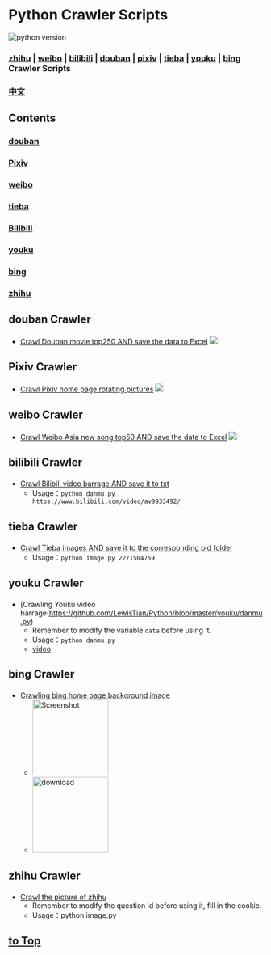 # Python Crawler Scripts
![python version](https://img.shields.io/badge/python-3.5-brightgreen.svg)
### [zhihu](https://www.zhihu.com/) | [weibo](https://weibo.com) | [bilibili](https://www.bilibili.com/) | [douban](https://www.douban.com/) | [pixiv](https://www.pixiv.net/) | [tieba](http://c.tieba.baidu.com/) | [youku](http://www.youku.com/) | [bing](https://cn.bing.com/) Crawler Scripts

### [中文](https://github.com/LewisTian/Python/blob/master/README_zh.md.py)

## Contents
### [douban](#douban)
### [Pixiv](#pixiv_)
### [weibo](#weibo)
### [tieba](#tieba)
### [Bilibili](#bilibili_)
### [youku](#youku)
### [bing](#bing)
### [zhihu](#zhihu)


## <p id="douban">douban Crawler</p>
* [Crawl Douban movie top250 AND save the data to Excel](https://github.com/LewisTian/Python/blob/master/douban/MovieTop250.py)
![](https://github.com/LewisTian/Python/blob/master/douban/movieTop250.png)

## <p id="pixiv_">Pixiv Crawler</p>
* [Crawl Pixiv home page rotating pictures](https://github.com/LewisTian/Python/blob/master/pixiv/cover.py)
![](https://github.com/LewisTian/Python/blob/master/pixiv/pixiv.png)

## <p id="weibo">weibo Crawler</p>
* [Crawl Weibo Asia new song top50 AND save the data to Excel](https://github.com/LewisTian/Python/blob/master/weibo/NewSongTop50.py)
![](https://github.com/LewisTian/Python/blob/master/weibo/weibo.png)

## <p id="bilibili_">bilibili Crawler</p>
* [Crawl Bilibili video barrage AND save it to txt](https://github.com/LewisTian/Python/blob/master/bilibili/danmu.py)
    - Usage：`python danmu.py https://www.bilibili.com/video/av9933492/`

## <p id="tieba">tieba Crawler</p>
* [Crawl Tieba images AND save it to the corresponding pid folder](https://github.com/LewisTian/Python/blob/master/tieba/image.py)
    - Usage：`python image.py 2271504759`

## <p id="youku">youku Crawler</p>
* [Crawling Youku video barrage(https://github.com/LewisTian/Python/blob/master/youku/danmu.py)
    - Remember to modify the variable `data` before using it.
    - Usage：`python danmu.py`
    - [video](https://www.bilibili.com/video/av13784309/)

## <p id="bing">bing Crawler</p>
* [Crawling bing home page background image](https://github.com/LewisTian/Python/blob/master/bing/cover.py)
    - <img src="https://i.loli.net/2017/08/31/59a7cde9510a8.png" alt="Screenshot" title="Screenshot" height="150" />
    - <img src="https://cn.bing.com/az/hprichbg/rb/ChamonixClouds_ZH-CN7700889231_1920x1080.jpg" title="download" alt="download" height="150" />

## <p id="zhihu">zhihu Crawler</p>
* [Crawl the picture of zhihu](https://github.com/LewisTian/Python/blob/master/zhihu/image.py)
    - Remember to modify the question id before using it, fill in the cookie.
    - Usage：python image.py


## [to Top](#top)
